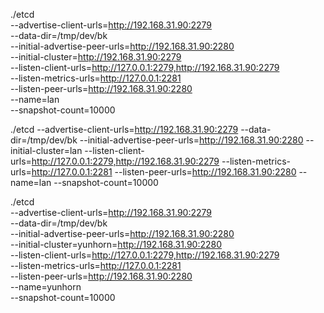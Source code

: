 ./etcd \
--advertise-client-urls=http://192.168.31.90:2279 \
--data-dir=/tmp/dev/bk \
--initial-advertise-peer-urls=http://192.168.31.90:2280 \
--initial-cluster=http://192.168.31.90:2279 \
--listen-client-urls=http://127.0.0.1:2279,http://192.168.31.90:2279 \
--listen-metrics-urls=http://127.0.0.1:2281 \
--listen-peer-urls=http://192.168.31.90:2280 \
--name=lan \
--snapshot-count=10000





./etcd --advertise-client-urls=http://192.168.31.90:2279 --data-dir=/tmp/dev/bk --initial-advertise-peer-urls=http://192.168.31.90:2280 --initial-cluster=lan --listen-client-urls=http://127.0.0.1:2279,http://192.168.31.90:2279 --listen-metrics-urls=http://127.0.0.1:2281 --listen-peer-urls=http://192.168.31.90:2280 --name=lan --snapshot-count=10000






./etcd \
--advertise-client-urls=http://192.168.31.90:2279 \
--data-dir=/tmp/dev/bk \
--initial-advertise-peer-urls=http://192.168.31.90:2280 \
--initial-cluster=yunhorn=http://192.168.31.90:2280 \
--listen-client-urls=http://127.0.0.1:2279,http://192.168.31.90:2279 \
--listen-metrics-urls=http://127.0.0.1:2281 \
--listen-peer-urls=http://192.168.31.90:2280 \
--name=yunhorn \
--snapshot-count=10000
